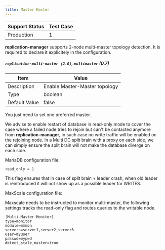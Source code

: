 ```yaml
---
title: Master-Master
---
```

| Support Status  | Test Case |  
| ----------------|-----------|
| Production      | 1 |       


**replication-manager** supports 2-node multi-master topology detection. It is required to declare it explicitely in the configuration.

##### `replication-multi-master (2.0)`, `multimaster` (0.7)

| Item | Value |
| ---- | ----- |
| Description | Enable Master-Master topology |
| Type | boolean |
| Default Value | false |  

You just need to set one preferred master.

We advise to enable restart of database in read-only mode to cover the case where a failed node tries to rejoin but can't be contacted anymore from **replication-manager**, in such case no write traffic will be enabled on the rejoining node. In a Multi DC split brain with a proxy on each side, we can simply ensure the split brain will not make the database diverge on each side.    

MariaDB configuration file:  

```
read_only = 1
```

This flag ensures that in case of split brain + leader crash, when old leader is reintroduced it will not show up as a possible leader for WRITES.


MaxScale configuration file:  

Maxscale needs to be instructed to monitor multi-master, the following settings tracks the read-only flag and routes queries to the writable node.

```    
[Multi-Master Monitor]
type=monitor
module=mmmon
servers=server1,server2,server3
user=myuser
passwd=mypwd
detect_stale_master=true
```
